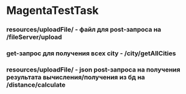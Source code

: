 # MagentaTestTask

### resources/uploadFile/ - файл для post-запроса на /fileServer/upload
### get-запрос для получения всех city - /city/getAllCities
### resources/uploadFile/ - json post-запроса на получения результата вычисления/получения из бд на /distance/calculate